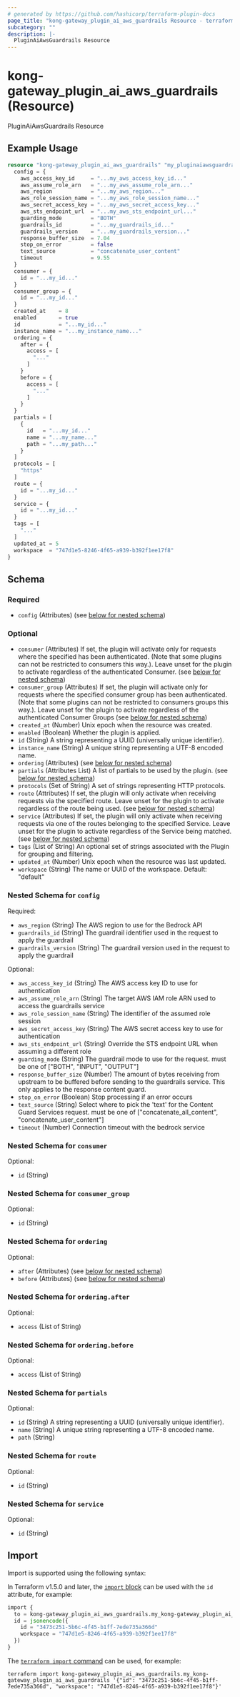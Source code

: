 ```yaml
---
# generated by https://github.com/hashicorp/terraform-plugin-docs
page_title: "kong-gateway_plugin_ai_aws_guardrails Resource - terraform-provider-kong-gateway"
subcategory: ""
description: |-
  PluginAiAwsGuardrails Resource
---
```


# kong-gateway_plugin_ai_aws_guardrails (Resource)

PluginAiAwsGuardrails Resource

## Example Usage

```terraform
resource "kong-gateway_plugin_ai_aws_guardrails" "my_pluginaiawsguardrails" {
  config = {
    aws_access_key_id     = "...my_aws_access_key_id..."
    aws_assume_role_arn   = "...my_aws_assume_role_arn..."
    aws_region            = "...my_aws_region..."
    aws_role_session_name = "...my_aws_role_session_name..."
    aws_secret_access_key = "...my_aws_secret_access_key..."
    aws_sts_endpoint_url  = "...my_aws_sts_endpoint_url..."
    guarding_mode         = "BOTH"
    guardrails_id         = "...my_guardrails_id..."
    guardrails_version    = "...my_guardrails_version..."
    response_buffer_size  = 7.04
    stop_on_error         = false
    text_source           = "concatenate_user_content"
    timeout               = 9.55
  }
  consumer = {
    id = "...my_id..."
  }
  consumer_group = {
    id = "...my_id..."
  }
  created_at    = 8
  enabled       = true
  id            = "...my_id..."
  instance_name = "...my_instance_name..."
  ordering = {
    after = {
      access = [
        "..."
      ]
    }
    before = {
      access = [
        "..."
      ]
    }
  }
  partials = [
    {
      id   = "...my_id..."
      name = "...my_name..."
      path = "...my_path..."
    }
  ]
  protocols = [
    "https"
  ]
  route = {
    id = "...my_id..."
  }
  service = {
    id = "...my_id..."
  }
  tags = [
    "..."
  ]
  updated_at = 5
  workspace  = "747d1e5-8246-4f65-a939-b392f1ee17f8"
}
```

<!-- schema generated by tfplugindocs -->
## Schema

### Required

- `config` (Attributes) (see [below for nested schema](#nestedatt--config))

### Optional

- `consumer` (Attributes) If set, the plugin will activate only for requests where the specified has been authenticated. (Note that some plugins can not be restricted to consumers this way.). Leave unset for the plugin to activate regardless of the authenticated Consumer. (see [below for nested schema](#nestedatt--consumer))
- `consumer_group` (Attributes) If set, the plugin will activate only for requests where the specified consumer group has been authenticated. (Note that some plugins can not be restricted to consumers groups this way.). Leave unset for the plugin to activate regardless of the authenticated Consumer Groups (see [below for nested schema](#nestedatt--consumer_group))
- `created_at` (Number) Unix epoch when the resource was created.
- `enabled` (Boolean) Whether the plugin is applied.
- `id` (String) A string representing a UUID (universally unique identifier).
- `instance_name` (String) A unique string representing a UTF-8 encoded name.
- `ordering` (Attributes) (see [below for nested schema](#nestedatt--ordering))
- `partials` (Attributes List) A list of partials to be used by the plugin. (see [below for nested schema](#nestedatt--partials))
- `protocols` (Set of String) A set of strings representing HTTP protocols.
- `route` (Attributes) If set, the plugin will only activate when receiving requests via the specified route. Leave unset for the plugin to activate regardless of the route being used. (see [below for nested schema](#nestedatt--route))
- `service` (Attributes) If set, the plugin will only activate when receiving requests via one of the routes belonging to the specified Service. Leave unset for the plugin to activate regardless of the Service being matched. (see [below for nested schema](#nestedatt--service))
- `tags` (List of String) An optional set of strings associated with the Plugin for grouping and filtering.
- `updated_at` (Number) Unix epoch when the resource was last updated.
- `workspace` (String) The name or UUID of the workspace. Default: "default"

<a id="nestedatt--config"></a>
### Nested Schema for `config`

Required:

- `aws_region` (String) The AWS region to use for the Bedrock API
- `guardrails_id` (String) The guardrail identifier used in the request to apply the guardrail
- `guardrails_version` (String) The guardrail version used in the request to apply the guardrail

Optional:

- `aws_access_key_id` (String) The AWS access key ID to use for authentication
- `aws_assume_role_arn` (String) The target AWS IAM role ARN used to access the guardrails service
- `aws_role_session_name` (String) The identifier of the assumed role session
- `aws_secret_access_key` (String) The AWS secret access key to use for authentication
- `aws_sts_endpoint_url` (String) Override the STS endpoint URL when assuming a different role
- `guarding_mode` (String) The guardrail mode to use for the request. must be one of ["BOTH", "INPUT", "OUTPUT"]
- `response_buffer_size` (Number) The amount of bytes receiving from upstream to be buffered before sending to the guardrails service. This only applies to the response content guard.
- `stop_on_error` (Boolean) Stop processing if an error occurs
- `text_source` (String) Select where to pick the 'text' for the Content Guard Services request. must be one of ["concatenate_all_content", "concatenate_user_content"]
- `timeout` (Number) Connection timeout with the bedrock service


<a id="nestedatt--consumer"></a>
### Nested Schema for `consumer`

Optional:

- `id` (String)


<a id="nestedatt--consumer_group"></a>
### Nested Schema for `consumer_group`

Optional:

- `id` (String)


<a id="nestedatt--ordering"></a>
### Nested Schema for `ordering`

Optional:

- `after` (Attributes) (see [below for nested schema](#nestedatt--ordering--after))
- `before` (Attributes) (see [below for nested schema](#nestedatt--ordering--before))

<a id="nestedatt--ordering--after"></a>
### Nested Schema for `ordering.after`

Optional:

- `access` (List of String)


<a id="nestedatt--ordering--before"></a>
### Nested Schema for `ordering.before`

Optional:

- `access` (List of String)



<a id="nestedatt--partials"></a>
### Nested Schema for `partials`

Optional:

- `id` (String) A string representing a UUID (universally unique identifier).
- `name` (String) A unique string representing a UTF-8 encoded name.
- `path` (String)


<a id="nestedatt--route"></a>
### Nested Schema for `route`

Optional:

- `id` (String)


<a id="nestedatt--service"></a>
### Nested Schema for `service`

Optional:

- `id` (String)

## Import

Import is supported using the following syntax:

In Terraform v1.5.0 and later, the [`import` block](https://developer.hashicorp.com/terraform/language/import) can be used with the `id` attribute, for example:

```terraform
import {
  to = kong-gateway_plugin_ai_aws_guardrails.my_kong-gateway_plugin_ai_aws_guardrails
  id = jsonencode({
    id = "3473c251-5b6c-4f45-b1ff-7ede735a366d"
    workspace = "747d1e5-8246-4f65-a939-b392f1ee17f8"
  })
}
```

The [`terraform import` command](https://developer.hashicorp.com/terraform/cli/commands/import) can be used, for example:

```shell
terraform import kong-gateway_plugin_ai_aws_guardrails.my_kong-gateway_plugin_ai_aws_guardrails '{"id": "3473c251-5b6c-4f45-b1ff-7ede735a366d", "workspace": "747d1e5-8246-4f65-a939-b392f1ee17f8"}'
```
